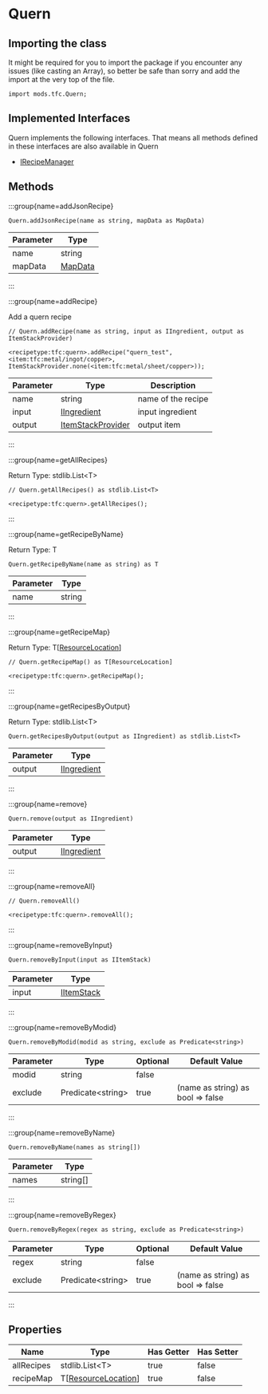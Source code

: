 # Quern

## Importing the class

It might be required for you to import the package if you encounter any issues (like casting an Array), so better be safe than sorry and add the import at the very top of the file.
```zenscript
import mods.tfc.Quern;
```


## Implemented Interfaces
Quern implements the following interfaces. That means all methods defined in these interfaces are also available in Quern

- [IRecipeManager](/vanilla/api/recipe/manager/IRecipeManager)

## Methods

:::group{name=addJsonRecipe}

```zenscript
Quern.addJsonRecipe(name as string, mapData as MapData)
```

| Parameter |                 Type                 |
|-----------|--------------------------------------|
| name      | string                               |
| mapData   | [MapData](/vanilla/api/data/MapData) |


:::

:::group{name=addRecipe}

Add a quern recipe

```zenscript
// Quern.addRecipe(name as string, input as IIngredient, output as ItemStackProvider)

<recipetype:tfc:quern>.addRecipe("quern_test", <item:tfc:metal/ingot/copper>, ItemStackProvider.none(<item:tfc:metal/sheet/copper>));
```

| Parameter |                            Type                             |    Description     |
|-----------|-------------------------------------------------------------|--------------------|
| name      | string                                                      | name of the recipe |
| input     | [IIngredient](/vanilla/api/ingredient/IIngredient)          | input ingredient   |
| output    | [ItemStackProvider](/mods/TFCTweaker/Api/ItemStackProvider) | output item        |


:::

:::group{name=getAllRecipes}

Return Type: stdlib.List&lt;T&gt;

```zenscript
// Quern.getAllRecipes() as stdlib.List<T>

<recipetype:tfc:quern>.getAllRecipes();
```

:::

:::group{name=getRecipeByName}

Return Type: T

```zenscript
Quern.getRecipeByName(name as string) as T
```

| Parameter |  Type  |
|-----------|--------|
| name      | string |


:::

:::group{name=getRecipeMap}

Return Type: T[[ResourceLocation](/vanilla/api/resource/ResourceLocation)]

```zenscript
// Quern.getRecipeMap() as T[ResourceLocation]

<recipetype:tfc:quern>.getRecipeMap();
```

:::

:::group{name=getRecipesByOutput}

Return Type: stdlib.List&lt;T&gt;

```zenscript
Quern.getRecipesByOutput(output as IIngredient) as stdlib.List<T>
```

| Parameter |                        Type                        |
|-----------|----------------------------------------------------|
| output    | [IIngredient](/vanilla/api/ingredient/IIngredient) |


:::

:::group{name=remove}

```zenscript
Quern.remove(output as IIngredient)
```

| Parameter |                        Type                        |
|-----------|----------------------------------------------------|
| output    | [IIngredient](/vanilla/api/ingredient/IIngredient) |


:::

:::group{name=removeAll}

```zenscript
// Quern.removeAll()

<recipetype:tfc:quern>.removeAll();
```

:::

:::group{name=removeByInput}

```zenscript
Quern.removeByInput(input as IItemStack)
```

| Parameter |                    Type                    |
|-----------|--------------------------------------------|
| input     | [IItemStack](/vanilla/api/item/IItemStack) |


:::

:::group{name=removeByModid}

```zenscript
Quern.removeByModid(modid as string, exclude as Predicate<string>)
```

| Parameter |          Type           | Optional |           Default Value           |
|-----------|-------------------------|----------|-----------------------------------|
| modid     | string                  | false    |                                   |
| exclude   | Predicate&lt;string&gt; | true     | (name as string) as bool => false |


:::

:::group{name=removeByName}

```zenscript
Quern.removeByName(names as string[])
```

| Parameter |   Type   |
|-----------|----------|
| names     | string[] |


:::

:::group{name=removeByRegex}

```zenscript
Quern.removeByRegex(regex as string, exclude as Predicate<string>)
```

| Parameter |          Type           | Optional |           Default Value           |
|-----------|-------------------------|----------|-----------------------------------|
| regex     | string                  | false    |                                   |
| exclude   | Predicate&lt;string&gt; | true     | (name as string) as bool => false |


:::


## Properties

|    Name    |                             Type                              | Has Getter | Has Setter |
|------------|---------------------------------------------------------------|------------|------------|
| allRecipes | stdlib.List&lt;T&gt;                                          | true       | false      |
| recipeMap  | T[[ResourceLocation](/vanilla/api/resource/ResourceLocation)] | true       | false      |

